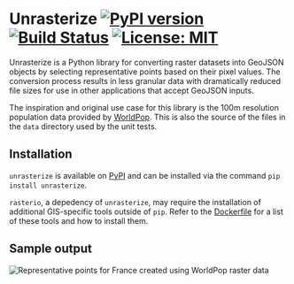 # Unrasterize [![PyPI version](https://badge.fury.io/py/unrasterize.svg)](https://badge.fury.io/py/unrasterize) [![Build Status](https://travis-ci.org/tetraptych/unrasterize.svg?branch=master)](https://travis-ci.org/tetraptych/unrasterize) [![License: MIT](https://img.shields.io/badge/License-MIT-yellow.svg)](https://opensource.org/licenses/MIT)

Unrasterize is a Python library for converting raster datasets into GeoJSON objects by selecting representative points based on their pixel values. The conversion process results in less granular data with dramatically reduced file sizes for use in other applications that accept GeoJSON inputs.

The inspiration and original use case for this library is the 100m resolution population data provided by [WorldPop](http://www.worldpop.org.uk/). This is also the source of the files in the `data` directory used by the unit tests.

## Installation

`unrasterize` is available on [PyPI](https://pypi.python.org/pypi/unrasterize) and can be installed via the command `pip install unrasterize`.

`rasterio`, a depedency of `unrasterize`, may require the installation of additional GIS-specific tools outside of `pip`. Refer to the [Dockerfile](Dockerfile) for a list of these tools and how to install them.

## Sample output

![Representative points for France created using WorldPop raster data](https://farm5.staticflickr.com/4708/39370187915_693f694b79_z_d.jpg "Representative points for France created using WorldPop raster data")
